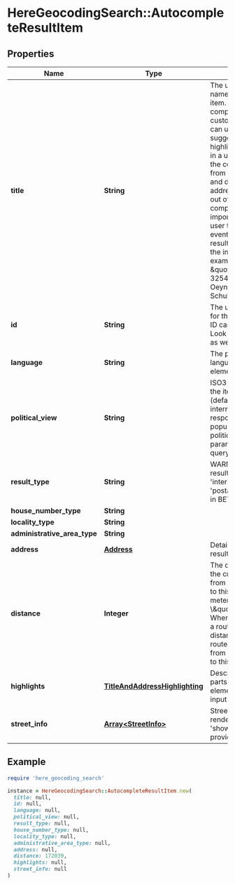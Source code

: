 # HereGeocodingSearch::AutocompleteResultItem

## Properties

| Name | Type | Description | Notes |
| ---- | ---- | ----------- | ----- |
| **title** | **String** | The unified display name of this result item. The result title is composed so that the customer application can use it to render the suggestions with highlighting. It is build in a unified way for all the countries starting from the country name and down to the address line. It is build out of the address components that are important for the end-user to recognize and eventually to choose a result and includes all the input terms. For example: \&quot;Germany, 32547, Bad Oeynhausen, Schulstraße 4\&quot; |  |
| **id** | **String** | The unique identifier for the result item. This ID can be used for a Look Up by ID search as well. | [optional] |
| **language** | **String** | The preferred language of address elements in the result. | [optional] |
| **political_view** | **String** | ISO3 country code of the item political view (default for international). This response element is populated when the politicalView parameter is set in the query | [optional] |
| **result_type** | **String** | WARNING: The resultType values &#39;intersection&#39; and &#39;postalCodePoint&#39; are in BETA state | [optional] |
| **house_number_type** | **String** |  | [optional] |
| **locality_type** | **String** |  | [optional] |
| **administrative_area_type** | **String** |  | [optional] |
| **address** | [**Address**](Address.md) | Detailed address of the result item. |  |
| **distance** | **Integer** | The distance \\\&quot;as the crow flies\\\&quot; from the search center to this result item in meters. For example: \\\&quot;172039\\\&quot;.  When searching along a route this is the distance\\nalong the route plus the distance from the route polyline to this result item. | [optional] |
| **highlights** | [**TitleAndAddressHighlighting**](TitleAndAddressHighlighting.md) | Describes how the parts of the response element matched the input query | [optional] |
| **street_info** | [**Array&lt;StreetInfo&gt;**](StreetInfo.md) | Street Details (only rendered if &#39;show&#x3D;streetInfo&#39; is provided.) | [optional] |

## Example

```ruby
require 'here_geocoding_search'

instance = HereGeocodingSearch::AutocompleteResultItem.new(
  title: null,
  id: null,
  language: null,
  political_view: null,
  result_type: null,
  house_number_type: null,
  locality_type: null,
  administrative_area_type: null,
  address: null,
  distance: 172039,
  highlights: null,
  street_info: null
)
```

